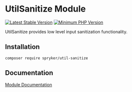 # UtilSanitize Module
[![Latest Stable Version](https://poser.pugx.org/spryker/util-sanitize/v/stable.svg)](https://packagist.org/packages/spryker/util-sanitize)
[![Minimum PHP Version](https://img.shields.io/badge/php-%3E%3D%207.3-8892BF.svg)](https://php.net/)

UtilSanitize provides low level input sanitization functionality.

## Installation

```
composer require spryker/util-sanitize
```

## Documentation

[Module Documentation](https://academy.spryker.com/developing_with_spryker/module_guide/modules.html)
